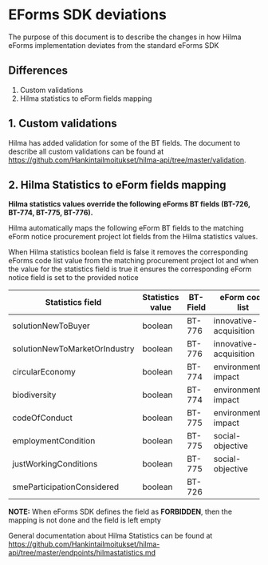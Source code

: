 # EForms SDK deviations

The purpose of this document is to describe the changes in how Hilma eForms implementation deviates
from the standard eForms SDK

## Differences
1. Custom validations
2. Hilma statistics to eForm fields mapping


## 1. Custom validations

Hilma has added validation for some of the BT fields.
The document to describe all custom validations can be found at https://github.com/Hankintailmoitukset/hilma-api/tree/master/validation.

## 2. Hilma Statistics to eForm fields mapping

**Hilma statistics values override the following eForms BT fields (BT-726, BT-774, BT-775, BT-776).**

Hilma automatically maps the following eForm BT fields to the matching eForm notice procurement project lot fields
from the Hilma statistics values.

When Hilma statistics boolean field is false it removes the corresponding eForms code list value from the matching procurement project lot
and when the value for the statistics field is true it ensures the corresponding eForm notice field is set to the provided notice

| Statistics field              | Statistics value | BT-Field | eForm code list        | eForm value | XML xPath                                                                                                                                                                    |
|-------------------------------|------------------|----------|------------------------|-------------|------------------------------------------------------------------------------------------------------------------------------------------------------------------------------|
| solutionNewToBuyer            | boolean          | BT-776   | innovative-acquisition | `org-nov`     | `/*/cac:ProcurementProjectLot[cbc:ID/@schemeName='Lot']/cac:ProcurementProject/cac:ProcurementAdditionalType/cbc:ProcurementTypeCode[@listName='innovative-acquisition']`  |
| solutionNewToMarketOrIndustry | boolean          | BT-776   | innovative-acquisition | `mar-nov`     | `/*/cac:ProcurementProjectLot[cbc:ID/@schemeName='Lot']/cac:ProcurementProject/cac:ProcurementAdditionalType/cbc:ProcurementTypeCode[@listName='innovative-acquisition']`  |
| circularEconomy               | boolean          | BT-774   | environmental-impact   | `circ-econ`   | `/*/cac:ProcurementProjectLot[cbc:ID/@schemeName='Lot']/cac:ProcurementProject/cac:ProcurementAdditionalType/cbc:ProcurementTypeCode[@listName='environmental-impact']`    |
| biodiversity                  | boolean          | BT-774   | environmental-impact   | `biodiv-eco`  | `/*/cac:ProcurementProjectLot[cbc:ID/@schemeName='Lot']/cac:ProcurementProject/cac:ProcurementAdditionalType/cbc:ProcurementTypeCode[@listName='environmental-impact']`    |
| codeOfConduct                 | boolean          | BT-775   | environmental-impact   | `hum-right`   | `/*/cac:ProcurementProjectLot[cbc:ID/@schemeName='Lot']/cac:ProcurementProject/cac:ProcurementAdditionalType/cbc:ProcurementTypeCode[@listName='social-objective']`        |
| employmentCondition           | boolean          | BT-775   | social-objective       | `opp`         | `/*/cac:ProcurementProjectLot[cbc:ID/@schemeName='Lot']/cac:ProcurementProject/cac:ProcurementAdditionalType/cbc:ProcurementTypeCode[@listName='social-objective']`        |
| justWorkingConditions         | boolean          | BT-775   | social-objective       | `work-cond`   | `/*/cac:ProcurementProjectLot[cbc:ID/@schemeName='Lot']/cac:ProcurementProject/cac:ProcurementAdditionalType/cbc:ProcurementTypeCode[@listName='social-objective']`        |
| smeParticipationConsidered    | boolean          | BT-726   |                        | `true` / `null` | `"/*/cac:ProcurementProjectLot[cbc:ID/@schemeName='Lot']/cac:ProcurementProject/cbc:SMESuitableIndicator"`                                                               |

**NOTE:** When eForms SDK defines the field as **FORBIDDEN**, then the mapping is not done and the field is left empty

General documentation about Hilma Statistics can be found at https://github.com/Hankintailmoitukset/hilma-api/tree/master/endpoints/hilmastatistics.md
